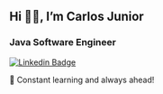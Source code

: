   ## Hi 🤘🏻, I’m Carlos Junior
  ### Java Software Engineer

[![Linkedin Badge](https://img.shields.io/badge/-CarlosJr-blue?style=flat-square&logo=Linkedin&logoColor=white&link=https://www.linkedin.com/in/carloscazelattojr/)](https://www.linkedin.com/in/carloscazelattojr/)

🚀 Constant learning and always ahead!
